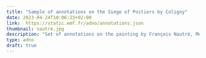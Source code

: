 ```yaml
---
title: "Sample of annotations on the Siege of Poitiers by Coligny"
date: 2023-04-24T10:06:23+02:00
link:  https://static.emf.fr/adno/annotations.json
thumbnail: nautre.jpg
description: "Set of annotations on the painting by François Nautré, Museums of the city of Poitiers and the Société des Antiquaires de l'Ouest." 
type: adno
draft: true 
---
```


